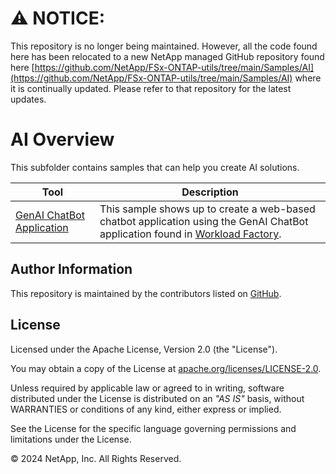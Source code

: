 # :warning: **NOTICE:**

This repository is no longer being maintained. However, all the code found here has been relocated to a new NetApp managed GitHub repository found here [https://github.com/NetApp/FSx-ONTAP-utils/tree/main/Samples/AI](https://github.com/NetApp/FSx-ONTAP-utils/tree/main/Samples/AI) where it is continually updated. Please refer to that repository for the latest updates.

# AI Overview
This subfolder contains samples that can help you create AI solutions.

| Tool | Description |
| --- | --- |
| [GenAI ChatBot Application](/AI/GenAI-ChatBot-application-sample) | This sample shows up to create a web-based chatbot application using the GenAI ChatBot application found in [Workload Factory](https://console.workloads.netapp.com). |

## Author Information

This repository is maintained by the contributors listed on [GitHub](https://github.com/NetApp/FSx-ONTAP-samples-scripts/graphs/contributors).

## License

Licensed under the Apache License, Version 2.0 (the "License").

You may obtain a copy of the License at [apache.org/licenses/LICENSE-2.0](http://www.apache.org/licenses/LICENSE-2.0).

Unless required by applicable law or agreed to in writing, software distributed under the License is distributed on an _"AS IS"_ basis, without WARRANTIES or conditions of any kind, either express or implied.

See the License for the specific language governing permissions and limitations under the License.

© 2024 NetApp, Inc. All Rights Reserved.
